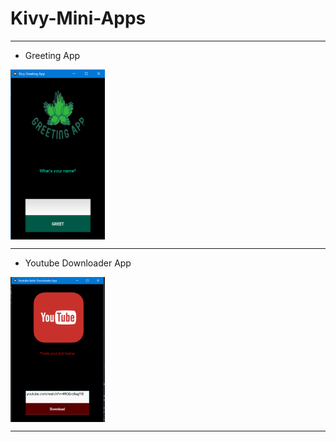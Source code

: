 # Kivy-Mini-Apps
----

- Greeting App
<img align="center" src="https://github.com/AfaqShuaib09/Kivy-Mini-Apps/blob/main/greeting_app_preview.PNG" width="30%">

----


- Youtube Downloader App
<img align="center" src="https://github.com/AfaqShuaib09/Kivy-Mini-Apps/blob/main/yt_downloader_preview.PNG" width="30%">

----



